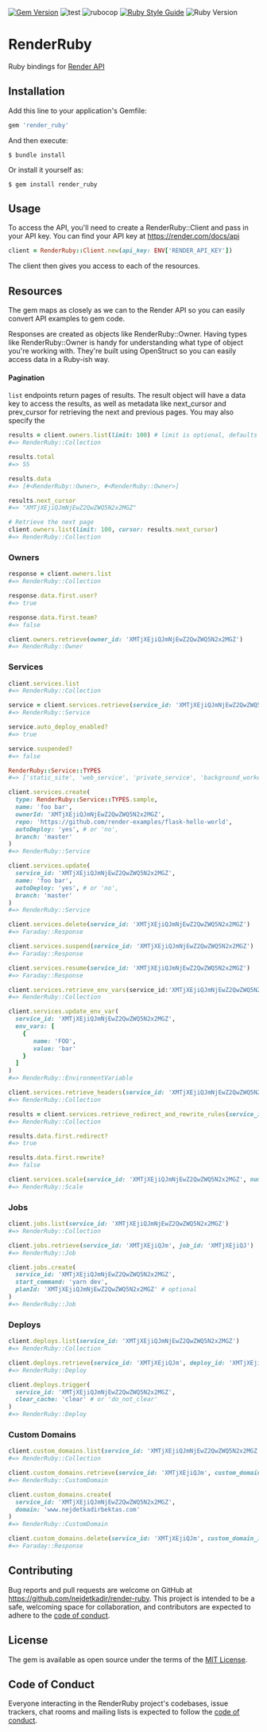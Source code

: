 [![Gem Version](https://badge.fury.io/rb/render_ruby.svg)](https://badge.fury.io/rb/render_ruby)
![test](https://github.com/nejdetkadir/render-ruby/actions/workflows/test.yml/badge.svg?branch=main)
![rubocop](https://github.com/nejdetkadir/render-ruby/actions/workflows/rubocop.yml/badge.svg?branch=main)
[![Ruby Style Guide](https://img.shields.io/badge/code_style-rubocop-brightgreen.svg)](https://github.com/rubocop/rubocop)
![Ruby Version](https://img.shields.io/badge/ruby_version->=_2.6.0-blue.svg)

# RenderRuby
Ruby bindings for [Render API](https://api-docs.render.com)

## Installation

Add this line to your application's Gemfile:

```ruby
gem 'render_ruby'
```

And then execute:

    $ bundle install

Or install it yourself as:

    $ gem install render_ruby

## Usage
To access the API, you'll need to create a RenderRuby::Client and pass in your API key. You can find your API key at https://render.com/docs/api

```ruby
client = RenderRuby::Client.new(api_key: ENV['RENDER_API_KEY'])
```
The client then gives you access to each of the resources.

## Resources
The gem maps as closely as we can to the Render API so you can easily convert API examples to gem code.

Responses are created as objects like RenderRuby::Owner. Having types like RenderRuby::Owner is handy for understanding what type of object you're working with. They're built using OpenStruct so you can easily access data in a Ruby-ish way.

#### Pagination

`list` endpoints return pages of results. The result object will have a data key to access the results, as well as metadata like next_cursor and prev_cursor for retrieving the next and previous pages. You may also specify the

```ruby
results = client.owners.list(limit: 100) # limit is optional, defaults to 20.
#=> RenderRuby::Collection

results.total
#=> 55

results.data
#=> [#<RenderRuby::Owner>, #<RenderRuby::Owner>]

results.next_cursor
#=> "XMTjXEjiQJmNjEwZ2QwZWQ5N2x2MGZ"

# Retrieve the next page
client.owners.list(limit: 100, cursor: results.next_cursor)
#=> RenderRuby::Collection
```

### Owners
```ruby
response = client.owners.list
#=> RenderRuby::Collection

response.data.first.user?
#=> true

response.data.first.team?
#=> false

client.owners.retrieve(owner_id: 'XMTjXEjiQJmNjEwZ2QwZWQ5N2x2MGZ')
#=> RenderRuby::Owner
```

### Services
```ruby
client.services.list
#=> RenderRuby::Collection

service = client.services.retrieve(service_id: 'XMTjXEjiQJmNjEwZ2QwZWQ5N2x2MGZ')
#=> RenderRuby::Service

service.auto_deploy_enabled?
#=> true

service.suspended?
#=> false

RenderRuby::Service::TYPES
#=> ['static_site', 'web_service', 'private_service', 'background_worker', 'cron_job']

client.services.create(
  type: RenderRuby::Service::TYPES.sample,
  name: 'foo bar',
  ownerId: 'XMTjXEjiQJmNjEwZ2QwZWQ5N2x2MGZ',
  repo: 'https://github.com/render-examples/flask-hello-world',
  autoDeploy: 'yes', # or 'no',
  branch: 'master'
)
#=> RenderRuby::Service

client.services.update(
  service_id: 'XMTjXEjiQJmNjEwZ2QwZWQ5N2x2MGZ',
  name: 'foo bar',
  autoDeploy: 'yes', # or 'no',
  branch: 'master'
)
#=> RenderRuby::Service

client.services.delete(service_id: 'XMTjXEjiQJmNjEwZ2QwZWQ5N2x2MGZ')
#=> Faraday::Response

client.services.suspend(service_id: 'XMTjXEjiQJmNjEwZ2QwZWQ5N2x2MGZ')
#=> Faraday::Response

client.services.resume(service_id: 'XMTjXEjiQJmNjEwZ2QwZWQ5N2x2MGZ')
#=> Faraday::Response

client.services.retrieve_env_vars(service_id:'XMTjXEjiQJmNjEwZ2QwZWQ5N2x2MGZ')
#=> RenderRuby::Collection

client.services.update_env_var(
  service_id: 'XMTjXEjiQJmNjEwZ2QwZWQ5N2x2MGZ',
  env_vars: [
    {
       name: 'FOO',
       value: 'bar'
    }
  ]
)
#=> RenderRuby::EnvironmentVariable

client.services.retrieve_headers(service_id: 'XMTjXEjiQJmNjEwZ2QwZWQ5N2x2MGZ')
#=> RenderRuby::Collection

results = client.services.retrieve_redirect_and_rewrite_rules(service_id: 'XMTjXEjiQJmNjEwZ2QwZWQ5N2x2MGZ')
#=> RenderRuby::Collection

results.data.first.redirect?
#=> true

results.data.first.rewrite?
#=> false

client.services.scale(service_id: 'XMTjXEjiQJmNjEwZ2QwZWQ5N2x2MGZ', num_instances: 1)
#=> RenderRuby::Scale
```

### Jobs
```ruby
client.jobs.list(service_id: 'XMTjXEjiQJmNjEwZ2QwZWQ5N2x2MGZ')
#=> RenderRuby::Collection

client.jobs.retrieve(service_id: 'XMTjXEjiQJm', job_id: 'XMTjXEjiQJ')
#=> RenderRuby::Job

client.jobs.create(
  service_id: 'XMTjXEjiQJmNjEwZ2QwZWQ5N2x2MGZ',
  start_command: 'yarn dev',
  planId: 'XMTjXEjiQJmNjEwZ2QwZWQ5N2x2MGZ' # optional
)
#=> RenderRuby::Job
```

### Deploys
```ruby
client.deploys.list(service_id: 'XMTjXEjiQJmNjEwZ2QwZWQ5N2x2MGZ')
#=> RenderRuby::Collection

client.deploys.retrieve(service_id: 'XMTjXEjiQJm', deploy_id: 'XMTjXEjiQJ')
#=> RenderRuby::Deploy

client.deploys.trigger(
  service_id: 'XMTjXEjiQJmNjEwZ2QwZWQ5N2x2MGZ',
  clear_cache: 'clear' # or 'do_not_clear'
)
#=> RenderRuby::Deploy
```

### Custom Domains
```ruby
client.custom_domains.list(service_id: 'XMTjXEjiQJmNjEwZ2QwZWQ5N2x2MGZ')
#=> RenderRuby::Collection

client.custom_domains.retrieve(service_id: 'XMTjXEjiQJm', custom_domain_id: 'XMTjXEjiQJ')
#=> RenderRuby::CustomDomain

client.custom_domains.create(
  service_id: 'XMTjXEjiQJmNjEwZ2QwZWQ5N2x2MGZ',
  domain: 'www.nejdetkadirbektas.com'
)
#=> RenderRuby::CustomDomain

client.custom_domains.delete(service_id: 'XMTjXEjiQJm', custom_domain_id: 'XMTjXEjiQJ')
#=> Faraday::Response
```

## Contributing

Bug reports and pull requests are welcome on GitHub at https://github.com/nejdetkadir/render-ruby. This project is intended to be a safe, welcoming space for collaboration, and contributors are expected to adhere to the [code of conduct](https://github.com/nejdetkadir/render-ruby/blob/main/CODE_OF_CONDUCT.md).

## License

The gem is available as open source under the terms of the [MIT License](LICENSE).

## Code of Conduct

Everyone interacting in the RenderRuby project's codebases, issue trackers, chat rooms and mailing lists is expected to follow the [code of conduct](https://github.com/nejdetkadir/render-ruby/blob/main/CODE_OF_CONDUCT.md).

